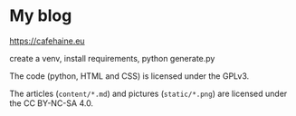 # My blog

https://cafehaine.eu

create a venv, install requirements, python generate.py

The code (python, HTML and CSS) is licensed under the GPLv3.

The articles (`content/*.md`) and pictures (`static/*.png`) are licensed under the CC BY-NC-SA 4.0.
